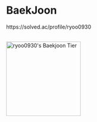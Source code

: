 # BaekJoon
<p>https://solved.ac/profile/ryoo0930 </p>
<br>
<img
      src="http://mazassumnida.wtf/api/v2/generate_badge?boj=ryoo0930"
      height="200"
      alt="ryoo0930's Baekjoon Tier"
  />

